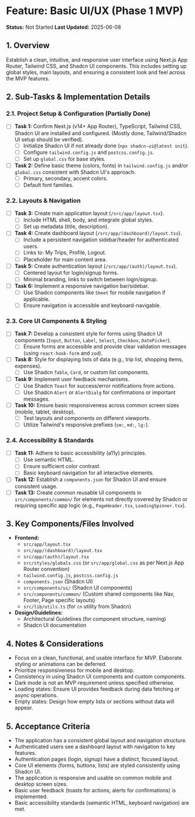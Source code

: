 # Feature: Basic UI/UX (Phase 1 MVP)

**Status:** Not Started
**Last Updated:** 2025-06-08

## 1. Overview
Establish a clean, intuitive, and responsive user interface using Next.js App Router, Tailwind CSS, and Shadcn UI components. This includes setting up global styles, main layouts, and ensuring a consistent look and feel across the MVP features.

## 2. Sub-Tasks & Implementation Details

### 2.1. Project Setup & Configuration (Partially Done)
- [ ] **Task 1:** Confirm Next.js (v14+ App Router), TypeScript, Tailwind CSS, Shadcn UI are installed and configured. (Mostly done, Tailwind/Shadcn UI setup should be verified).
  - [ ] Initialize Shadcn UI if not already done (`npx shadcn-ui@latest init`).
  - [ ] Configure `tailwind.config.js` and `postcss.config.js`.
  - [ ] Set up `global.css` for base styles.
- [ ] **Task 2:** Define basic theme (colors, fonts) in `tailwind.config.js` and/or `global.css` consistent with Shadcn UI's approach.
  - [ ] Primary, secondary, accent colors.
  - [ ] Default font families.

### 2.2. Layouts & Navigation
- [ ] **Task 3:** Create main application layout (`/src/app/layout.tsx`).
  - [ ] Include HTML shell, body, and integrate global styles.
  - [ ] Set up metadata (title, description).
- [ ] **Task 4:** Create dashboard layout (`/src/app/(dashboard)/layout.tsx`).
  - [ ] Include a persistent navigation sidebar/header for authenticated users.
  - [ ] Links to: My Trips, Profile, Logout.
  - [ ] Placeholder for main content area.
- [ ] **Task 5:** Create authentication layout (`/src/app/(auth)/layout.tsx`).
  - [ ] Centered layout for login/signup forms.
  - [ ] Minimal branding, links to switch between login/signup.
- [ ] **Task 6:** Implement a responsive navigation bar/sidebar.
  - [ ] Use Shadcn components like `Sheet` for mobile navigation if applicable.
  - [ ] Ensure navigation is accessible and keyboard-navigable.

### 2.3. Core UI Components & Styling
- [ ] **Task 7:** Develop a consistent style for forms using Shadcn UI components (`Input`, `Button`, `Label`, `Select`, `Checkbox`, `DatePicker`).
  - [ ] Ensure forms are accessible and provide clear validation messages (using `react-hook-form` and `zod`).
- [ ] **Task 8:** Style for displaying lists of data (e.g., trip list, shopping items, expenses).
  - [ ] Use Shadcn `Table`, `Card`, or custom list components.
- [ ] **Task 9:** Implement user feedback mechanisms.
  - [ ] Use Shadcn `Toast` for success/error notifications from actions.
  - [ ] Use Shadcn `Alert` or `AlertDialg` for confirmations or important messages.
- [ ] **Task 10:** Ensure basic responsiveness across common screen sizes (mobile, tablet, desktop).
  - [ ] Test layouts and components on different viewports.
  - [ ] Utilize Tailwind's responsive prefixes (`sm:`, `md:`, `lg:`).

### 2.4. Accessibility & Standards
- [ ] **Task 11:** Adhere to basic accessibility (a11y) principles.
  - [ ] Use semantic HTML.
  - [ ] Ensure sufficient color contrast.
  - [ ] Basic keyboard navigation for all interactive elements.
- [ ] **Task 12:** Establish a `components.json` for Shadcn UI and ensure consistent usage.
- [ ] **Task 13:** Create common reusable UI components in `src/components/common/` for elements not directly covered by Shadcn or requiring specific app logic (e.g., `PageHeader.tsx`, `LoadingSpinner.tsx`).

## 3. Key Components/Files Involved
*   **Frontend:**
    *   `src/app/layout.tsx`
    *   `src/app/(dashboard)/layout.tsx`
    *   `src/app/(auth)/layout.tsx`
    *   `src/styles/globals.css` (or `src/app/global.css` as per Next.js App Router convention)
    *   `tailwind.config.js`, `postcss.config.js`
    *   `components.json` (Shadcn UI)
    *   `src/components/ui/` (Shadcn UI components)
    *   `src/components/common/` (Custom shared components like Nav, Footer, Page specific layouts)
    *   `src/lib/utils.ts` (for `cn` utility from Shadcn)
*   **Design/Guidelines:**
    *   Architectural Guidelines (for component structure, naming)
    *   Shadcn UI documentation

## 4. Notes & Considerations
*   Focus on a clean, functional, and usable interface for MVP. Elaborate styling or animations can be deferred.
*   Prioritize responsiveness for mobile and desktop.
*   Consistency in using Shadcn UI components and custom components.
*   Dark mode is not an MVP requirement unless specified otherwise.
*   Loading states: Ensure UI provides feedback during data fetching or async operations.
*   Empty states: Design how empty lists or sections without data will appear.

## 5. Acceptance Criteria
*   The application has a consistent global layout and navigation structure.
*   Authenticated users see a dashboard layout with navigation to key features.
*   Authentication pages (login, signup) have a distinct, focused layout.
*   Core UI elements (forms, buttons, lists) are styled consistently using Shadcn UI.
*   The application is responsive and usable on common mobile and desktop screen sizes.
*   Basic user feedback (toasts for actions, alerts for confirmations) is implemented.
*   Basic accessibility standards (semantic HTML, keyboard navigation) are met.
